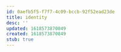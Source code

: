 ```yaml
---
id: 0aefb5f5-f7f7-4c09-bccb-92f52ead23de
title: identity
desc: ''
updated: 1618573870849
created: 1618573870849
stub: true
---
```


